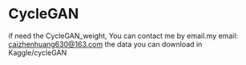 # CycleGAN
if need the CycleGAN_weight, You can contact me by email.my email: caizhenhuang630@163.com
the data you can download in Kaggle/cycleGAN
